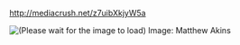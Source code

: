 http://mediacrush.net/z7uibXkjyW5a

![(Please wait for the image to load) Image: Matthew Akins](http://mediacrush.net/z7uibXkjyW5a.png)